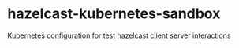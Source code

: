 # hazelcast-kubernetes-sandbox
Kubernetes configuration for test hazelcast client server interactions

